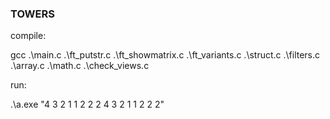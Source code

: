 ### TOWERS

compile:

gcc .\main.c .\ft_putstr.c .\ft_showmatrix.c .\ft_variants.c .\struct.c .\filters.c .\array.c .\math.c .\check_views.c

run:

.\a.exe "4 3 2 1 1 2 2 2 4 3 2 1 1 2 2 2"